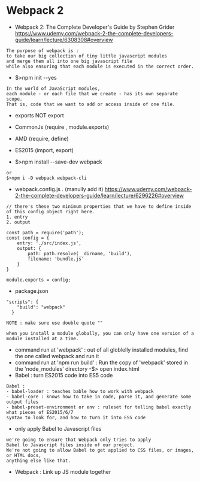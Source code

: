 # Webpack 2
- Webpack 2: The Complete Developer's Guide by Stephen Grider
https://www.udemy.com/webpack-2-the-complete-developers-guide/learn/lecture/6308308#overview
```
The purpose of webpack is :
to take our big collection of tiny little javascript modules 
and merge them all into one big javascript file 
while also ensuring that each module is executed in the correct order.
```
- $>npm init --yes

```
In the world of JavaScript modules,
each module - or each file that we create - has its own separate scope.
That is, code that we want to add or access inside of one file.
```
- exports NOT export
- CommonJs (require , module.exports)
- AMD (require, define)
- ES2015 (import, export)

- $>npm install --save-dev webpack
```
or
$>npm i -D webpack webpack-cli
```
- webpack.config.js . (manully add it)
https://www.udemy.com/webpack-2-the-complete-developers-guide/learn/lecture/6296226#overview
```
// there's these two minimum properties that we have to define inside of this config object right here.
1. entry
2. output 

const path = require('path');
const config = {
    entry: './src/index.js',
    output: {
        path: path.resolve(__dirname, 'build'),
        filename: 'bundle.js'
    }
}

module.exports = config;
```
- package.json
```
"scripts": {
    "build": "webpack"
  }
  
NOTE : make sure use double quote ""
```
```
when you install a module globally, you can only have one version of a module installed at a time.
```
- command run at 'webpack' : out of all globlelly installed modules, find the one called webpack and run it
- command run at 'npm run build' : Run the copy of 'webpack' stored in the 'node_modules' directory
-$> open index.html
- Babel : turn ES2015 code into ES5 code
```
Babel : 
- babel-loader : teaches bable how to work with webpack
- babel-core : knows how to take in code, parse it, and generate some output files
- babel-preset-environment or env : ruleset for telling babel exactly what pieces of ES2015/6/7 
syntax to look for, and how to turn it into ES5 code
```
- only apply Babel to Javascript files 
```
we're going to ensure that Webpack only tries to apply
Babel to Javascript files inside of our project.
We're not going to allow Babel to get applied to CSS files, or images, or HTML docs,
anything else like that.
```
- Webpack : Link up JS module together

